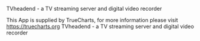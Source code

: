 TVheadend - a TV streaming server and digital video recorder

This App is supplied by TrueCharts, for more information please visit https://truecharts.org
TVheadend - a TV streaming server and digital video recorder
